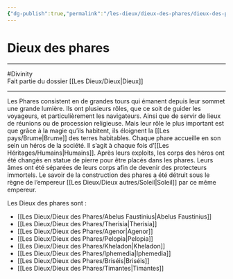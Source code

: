 ```yaml
---
{"dg-publish":true,"permalink":"/les-dieux/dieux-des-phares/dieux-des-phares/"}
---
```


# Dieux des phares
---
#Divinity  
Fait partie du dossier [[Les Dieux/Dieux\|Dieux]]

-------
Les Phares consistent en de grandes tours qui émanent depuis leur sommet une grande lumière.
Ils ont plusieurs rôles, que ce soit de guider les voyageurs, et particulièrement les navigateurs. Ainsi que de servir de lieux de réunions ou de procession religieuse.
Mais leur rôle le plus important est que grâce à la magie qu’ils habitent, ils éloignent la [[Les pays/Brume\|Brume]] des terres habitables.
Chaque phare accueille en son sein un héros de la société. Il s’agit à chaque fois d’[[Les Héritages/Humains\|Humains]].
Après leurs exploits, les corps des héros ont été changés en statue de pierre pour être placés dans les phares. Leurs âmes ont été séparées de leurs corps afin de devenir des protecteurs immortels.
Le savoir de la construction des phares a été détruit sous le règne de l’empereur [[Les Dieux/Dieux autres/Soleil\|Soleil]] par ce même empereur.

Les Dieux des phares sont :
- [[Les Dieux/Dieux des Phares/Abelus Faustinius\|Abelus Faustinius]]
- [[Les Dieux/Dieux des Phares/Therisia\|Therisia]]
- [[Les Dieux/Dieux des Phares/Agenor\|Agenor]]
- [[Les Dieux/Dieux des Phares/Pelopia\|Pelopia]]
- [[Les Dieux/Dieux des Phares/Kheladon\|Kheladon]]
- [[Les Dieux/Dieux des Phares/Iphemedia\|Iphemedia]]
- [[Les Dieux/Dieux des Phares/Briséis\|Briséis]]
- [[Les Dieux/Dieux des Phares/Timantes\|Timantes]]
